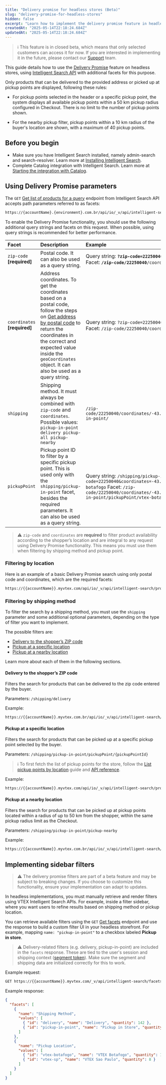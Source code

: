 ```yaml
---
title: "Delivery promise for headless stores (Beta)"
slug: "delivery-promise-for-headless-stores"
hidden: false
excerpt: "Learn how to implement the delivery promise feature in headless stores."
createdAt: "2025-05-14T22:18:24.684Z"
updatedAt: "2025-05-14T22:18:24.684Z"
---
```


>ℹ️ This feature is in closed beta, which means that only selected customers can access it for now. If you are interested in implementing it in the future, please contact our [Support](https://support.vtex.com/hc/en-us) team.

This guide details how to use the [Delivery Promise](https://help.vtex.com/en/tutorial/delivery-promise-beta--p9EJH9GgxL0JceA6dBswd) feature on headless stores, using [Intelligent Search API](https://developers.vtex.com/docs/api-reference/intelligent-search-api) with additional facets for this purpose.

Only products that can be delivered to the provided address or picked up at pickup points are displayed, following these rules:

* For pickup points selected in the header or a specific pickup point, the system displays all available pickup points within a 50 km pickup radius configured in Checkout. There is no limit to the number of pickup points shown.

* For the nearby pickup filter, pickup points within a 10 km radius of the buyer's location are shown, with a maximum of 40 pickup points.

## Before you begin

* Make sure you have Intelligent Search installed, namely admin-search and search-resolver. Learn more at [Installing Intelligent Search](https://help.vtex.com/en/tracks/vtex-intelligent-search--19wrbB7nEQcmwzDPl1l4Cb/4mwZGH252R3CCPRim8v0F3).  
* Complete Catalog integration with Intelligent Search. Learn more at [Starting the integration with Catalog](https://help.vtex.com/en/tracks/vtex-intelligent-search--19wrbB7nEQcmwzDPl1l4Cb/2wBsO1AKTQZ04idbTKszI4).

## Using Delivery Promise parameters

The `GET` [Get list of products for a query](https://developers.vtex.com/docs/api-reference/intelligent-search-api#get-/product_search/-facets-) endpoint from Intelligent Search API accepts path parameters referred to as facets:

```txt
https://{accountName}.{environment}.com.br/api/io/_v/api/intelligent-search/product_search/{facets}
```

To enable the Delivery Promise functionality, you should use the following additional query strings and facets on this request. When possible, using query strings is recommended for  better performance.

| Facet | Description | Example |
| :---- | :---- | :---- |
| `zip-code` **\[required\]** | Postal code. It can also be used as a query string. | Query string: **`?zip-code=22250040`**`&coordinates=-43.18218231201172,-22.94549560546875` Facet: **`/zip-code/22250040`**`/coordinates/-43.18218231201172,-22.94549560546875` |
| `coordinates` **\[required\]** | Address coordinates. To get the coordinates based on a postal code, follow the steps on [Get address by postal code](https://developers.vtex.com/docs/guides/get-address-by-postal-code) to return the coordinates in the correct and expected value inside the `geoCoordinates` object. It can also be used as a query string. | Query string: `?zip-code=22250040&coordinates=-43.18218231201172,-22.94549560546875` Facet: `/zip-code/22250040/coordinates/-43.18218231201172,-22.94549560546875`  |
| `shipping` | Shipping method. It must always be combined with `zip-code` and `coordinates`. Possible values: `pickup-in-point delivery pickup-all pickup-nearby` | `/zip-code/22250040/coordinates/-43.18218231201172,-22.94549560546875/shipping/pickup-in-point/` |
| `pickupPoint` | Pickup point ID to filter by a specific pickup point. This is used only with the `shipping/pickup-in-point` facet, besides the required parameters. It can also be used as a query string. |  Query string: `/shipping/pickup-in-point?zip-code=22250040&coordinates=-43.18218231201172,-22.94549560546875&pickupPoint=vtex-botafogo` Facet: `/zip-code/22250040/coordinates/-43.18218231201172,-22.94549560546875/shipping/pickup-in-point/pickupPoint/vtex-botafogo` |

>⚠️ `zip-code` and `coordinates` are **required** to filter product availability according to the shopper’s location and are integral to any request using Delivery Promise functionality. This means you must use them when filtering by shipping method and pickup point.

### Filtering by location

Here is an example of a basic Delivery Promise search using only postal code and coordinates, which are the required facets:

```txt
https://{{accountName}}.myvtex.com/api/io/_v/api/intelligent-search/product_search/zip-code/22250040/coordinates/-43.18218231201172,-22.94549560546875
```

### Filtering by shipping method

To filter the search by a shipping method, you must use the `shipping` parameter and some additional optional parameters, depending on the type of filter you want to implement.

The possible filters are:

* [Delivery to the shopper’s ZIP code](#delivery-to-the-shoppers-zip-code)  
* [Pickup at a specific location](#pickup-at-a-specific-location)  
* [Pickup at a nearby location](?tab=t.0#heading=h.qzpibergwrec)

Learn more about each of them in the following sections.

#### Delivery to the shopper’s ZIP code

Filters the search for products that can be delivered to the zip code entered by the buyer.

Parameters: `/shipping/delivery`

Example:

```txt
https://{{accountName}}.myvtex.com.br/api/io/_v/api/intelligent-search/product_search/zip-code/22250040/coordinates/-43.18218231201172,-22.94549560546875/shipping/delivery
```

#### Pickup at a specific location

Filters the search for products that can be picked up at a specific pickup point selected by the buyer.

Parameters: `/shipping/pickup-in-point/pickupPoint/{pickupPointId}`

>ℹ️ To first fetch the list of pickup points for the store, follow the [List pickup points by location](https://developers.vtex.com/docs/guides/list-pickup-points-by-location) guide and [API reference](https://developers.vtex.com/docs/api-reference/checkout-api#get-/api/checkout/pub/pickup-points).

Example:

```txt
https://{{accountName}}.myvtex.com/api/io/_v/api/intelligent-search/product_search/zip-code/22250040/coordinates/-43.18218231201172,-22.94549560546875/shipping/pickup-in-point/pickupPoint/vtex-botafogo
```

#### Pickup at a nearby location

Filters the search for products that can be picked up at pickup points located within a radius of up to 50 km from the shopper, within the same pickup radius limit as the Checkout.

Parameters: `/shipping/pickup-in-point/pickup-nearby`

Example:

```txt
https://{{accountName}}.myvtex.com.br/api/io/_v/api/intelligent-search/product_search/zip-code/22250040/coordinates/-43.18218231201172,-22.94549560546875/shipping/pickup-in-point/pickup-nearby 
```

## Implementing sidebar filters

>⚠️ The delivery promise filters are part of a beta feature and may be subject to breaking changes. If you choose to customize this functionality, ensure your implementation can adapt to updates.

In headless implementations, you must manually retrieve and render filters using VTEX Intelligent Search APIs. For example, inside a filter sidebar, where you want users to refine results based on shipping method or pickup location.

You can retrieve available filters using the `GET` [Get facets](https://developers.vtex.com/docs/api-reference/intelligent-search-api#get-/facets/-facets-) endpoint and use the response to build a custom filter UI in your headless storefront. For example, mapping `name: "pickup-in-point"` to a checkbox labeled **Pickup in store**.

>⚠️ Delivery-related filters (e.g. delivery, pickup-in-point) are included in the `facets` response. These are tied to the user's session and shipping context ([segment token](https://developers.vtex.com/docs/api-reference/session-manager-api#post-/api/sessions)). Make sure the segment and shipping data are initialized correctly for this to work.

Example request:

```txt
GET https://{{accountName}}.myvtex.com/_v/api/intelligent-search/facets/?query=moisturizer
```

Example response:

```json
{
  "facets": [
    {
      "name": "Shipping Method",
      "values": [
        { "id": "delivery", "name": "Delivery", "quantity": 142 },
        { "id": "pickup-in-point", "name": "Pickup in Store", "quantity": 37 }
      ]
    },
    {
      "name": "Pickup Location",
      "values": [
        { "id": "vtex-botafogo", "name": "VTEX Botafogo", "quantity": 12 },
        { "id": "vtex-sp", "name": "VTEX Sao Paulo", "quantity": 8 }
      ]
    }
  ]
}
```
